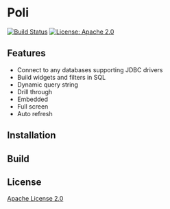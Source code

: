 # Poli

[![Build Status](https://travis-ci.org/shzlw/poli.svg?branch=master)](https://travis-ci.org/shzlw/poli)
[![License: Apache 2.0](https://img.shields.io/badge/License-Apache%202.0-blue.svg)](https://opensource.org/licenses/Apache-2.0)

## Features

* Connect to any databases supporting JDBC drivers
* Build widgets and filters in SQL
* Dynamic query string
* Drill through 
* Embedded
* Full screen
* Auto refresh

## Installation

## Build

## License

[Apache License 2.0](https://opensource.org/licenses/Apache-2.0)